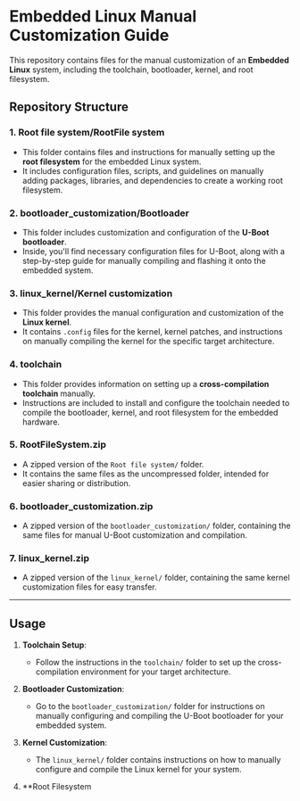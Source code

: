 # Embedded Linux Manual Customization Guide

This repository contains files for the manual customization of an **Embedded Linux** system, including the toolchain, bootloader, kernel, and root filesystem.

## Repository Structure


### 1. **Root file system/RootFile system**
   - This folder contains files and instructions for manually setting up the **root filesystem** for the embedded Linux system.
   - It includes configuration files, scripts, and guidelines on manually adding packages, libraries, and dependencies to create a working root filesystem.

### 2. **bootloader_customization/Bootloader**
   - This folder includes customization and configuration of the **U-Boot bootloader**.
   - Inside, you'll find necessary configuration files for U-Boot, along with a step-by-step guide for manually compiling and flashing it onto the embedded system.

### 3. **linux_kernel/Kernel customization**
   - This folder provides the manual configuration and customization of the **Linux kernel**.
   - It contains `.config` files for the kernel, kernel patches, and instructions on manually compiling the kernel for the specific target architecture.

### 4. **toolchain**
   - This folder provides information on setting up a **cross-compilation toolchain** manually.
   - Instructions are included to install and configure the toolchain needed to compile the bootloader, kernel, and root filesystem for the embedded hardware.

### 5. **RootFileSystem.zip**
   - A zipped version of the `Root file system/` folder.
   - It contains the same files as the uncompressed folder, intended for easier sharing or distribution.

### 6. **bootloader_customization.zip**
   - A zipped version of the `bootloader_customization/` folder, containing the same files for manual U-Boot customization and compilation.

### 7. **linux_kernel.zip**
   - A zipped version of the `linux_kernel/` folder, containing the same kernel customization files for easy transfer.

---

## Usage

1. **Toolchain Setup**:
   - Follow the instructions in the `toolchain/` folder to set up the cross-compilation environment for your target architecture.

2. **Bootloader Customization**:
   - Go to the `bootloader_customization/` folder for instructions on manually configuring and compiling the U-Boot bootloader for your embedded system.

3. **Kernel Customization**:
   - The `linux_kernel/` folder contains instructions on how to manually configure and compile the Linux kernel for your system.

4. **Root Filesystem
